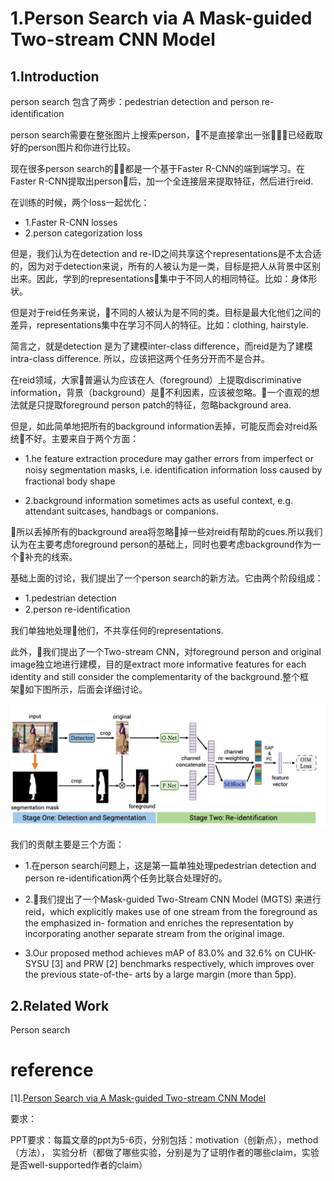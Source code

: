 # 1.Person Search via A Mask-guided Two-stream CNN Model




## 1.Introduction

person search 包含了两步：pedestrian detection and person re-identiﬁcation

person search需要在整张图片上搜索person，不是直接拿出一张已经截取好的person图片和你进行比较。


现在很多person search的都是一个基于Faster R-CNN的端到端学习。在Faster R-CNN提取出person后，加一个全连接层来提取特征，然后进行reid. 

在训练的时候，两个loss一起优化：
* 1.Faster R-CNN losses
* 2.person categorization loss

但是，我们认为在detection and re-ID之间共享这个representations是不太合适的，因为对于detection来说，所有的人被认为是一类，目标是把人从背景中区别出来。因此，学到的representations集中于不同人的相同特征。比如：身体形状。

但是对于reid任务来说，不同的人被认为是不同的类。目标是最大化他们之间的差异，representations集中在学习不同人的特征。比如：clothing, hairstyle.

简言之，就是detection 是为了建模inter-class difference，而reid是为了建模intra-class difference. 所以，应该把这两个任务分开而不是合并。

在reid领域，大家普遍认为应该在人（foreground）上提取discriminative information，背景（background）是不利因素，应该被忽略。一个直观的想法就是只提取foreground person patch的特征，忽略background area.

但是，如此简单地把所有的background information丢掉，可能反而会对reid系统不好。主要来自于两个方面：
* 1.he feature extraction procedure may gather errors from imperfect or noisy segmentation masks, i.e. identiﬁcation information loss caused by fractional body shape

* 2.background information sometimes acts as useful context, e.g. attendant suitcases, handbags or companions.

所以丢掉所有的background area将忽略掉一些对reid有帮助的cues.所以我们认为在主要考虑foreground person的基础上，同时也要考虑background作为一个补充的线索。


基础上面的讨论，我们提出了一个person search的新方法。它由两个阶段组成：
* 1.pedestrian detection
* 2.person re-identiﬁcation

我们单独地处理他们，不共享任何的representations.

此外，我们提出了一个Two-stream CNN，对foreground person and original image独立地进行建模，目的是extract more informative features for each identity and still consider the complementarity of the background.整个框架如下图所示，后面会详细讨论。


![](img/2-two_stream.png)


我们的贡献主要是三个方面：
* 1.在person search问题上，这是第一篇单独处理pedestrian detection and person re-identiﬁcation两个任务比联合处理好的。

* 2.我们提出了一个Mask-guided Two-Stream CNN Model (MGTS) 来进行reid，which explicitly makes use of one stream from the foreground as the emphasized in- formation and enriches the representation by incorporating another separate stream from the original image.

* 3.Our proposed method achieves mAP of 83.0% and 32.6% on CUHK-SYSU [3] and PRW [2] benchmarks respectively, which improves over the previous state-of-the- arts by a large margin (more than 5pp).

## 2.Related Work

Person search



# reference

[1].[Person Search via A Mask-guided Two-stream CNN Model](https://zhuanlan.zhihu.com/p/39282286)


要求：


PPT要求：每篇文章的ppt为5-6页，分别包括：motivation（创新点），method（方法），
实验分析（都做了哪些实验，分别是为了证明作者的哪些claim，实验是否well-supported作者的claim）
